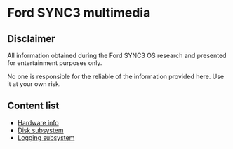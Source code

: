# Ford SYNC3 multimedia
## Disclaimer
All information obtained during the Ford SYNC3 OS research and presented for entertainment purposes only.

No one is responsible for the reliable of the information provided here. Use it at your own risk.

## Content list
 - [Hardware info](./sw_hardware_info.md)
 - [Disk subsystem](./sw_disk.md)
 - [Logging subsystem](./sw_logs.md)
